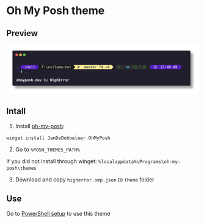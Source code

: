 # Oh My Posh theme

## Preview

![image](/oh-my-posh/higherror.png)

## Intall

1. Install [oh-my-posh](https://ohmyposh.dev/):

```pwsh
winget install JanDeDobbeleer.OhMyPosh
```

2. Go to `%POSH_THEMES_PATH%`

If you did not install through winget: `%localappdata%\Programs\oh-my-posh\themes`

3. Download and copy `higherror.omp.json` to `theme` folder

## Use

Go to [PowerShell setup](/PowerShell/) to use this theme
